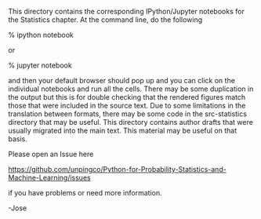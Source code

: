 This directory contains the corresponding IPython/Jupyter notebooks
for the Statistics chapter. At the command line, do the following

  % ipython notebook

or 

  % jupyter notebook

and then your default browser should pop up and you can click on
the individual notebooks and run all the cells. There may be some
duplication in the output but this is for double checking that the
rendered figures match those that were included in the source text.
Due to some limitations in the translation between formats, there may
be some code in the src-statistics directory that may be useful. This
directory contains author drafts that were usually migrated into the
main text. This material may be useful on that basis.

Please open an Issue here

   https://github.com/unpingco/Python-for-Probability-Statistics-and-Machine-Learning/issues

if you have problems or need more information.

-Jose
